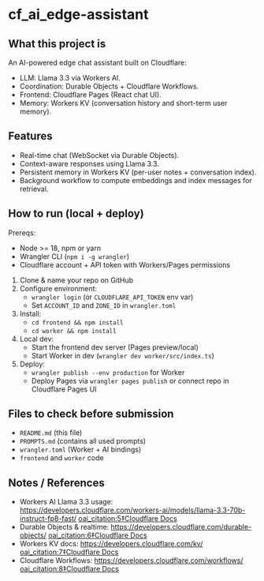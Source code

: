 # cf_ai_edge-assistant

## What this project is
An AI-powered edge chat assistant built on Cloudflare:
- LLM: Llama 3.3 via Workers AI.
- Coordination: Durable Objects + Cloudflare Workflows.
- Frontend: Cloudflare Pages (React chat UI).
- Memory: Workers KV (conversation history and short-term user memory).

## Features
- Real-time chat (WebSocket via Durable Objects).
- Context-aware responses using Llama 3.3.
- Persistent memory in Workers KV (per-user notes + conversation index).
- Background workflow to compute embeddings and index messages for retrieval.

## How to run (local + deploy)
Prereqs:
- Node >= 18, npm or yarn
- Wrangler CLI (`npm i -g wrangler`)
- Cloudflare account + API token with Workers/Pages permissions

1. Clone & name your repo on GitHub
2. Configure environment:
   - `wrangler login` (or `CLOUDFLARE_API_TOKEN` env var)
   - Set `ACCOUNT_ID` and `ZONE_ID` in `wrangler.toml`
3. Install:
   - `cd frontend && npm install`
   - `cd worker && npm install`
4. Local dev:
   - Start the frontend dev server (Pages preview/local)
   - Start Worker in dev (`wrangler dev worker/src/index.ts`)
5. Deploy:
   - `wrangler publish --env production` for Worker
   - Deploy Pages via `wrangler pages publish` or connect repo in Cloudflare Pages UI

## Files to check before submission
- `README.md` (this file)
- `PROMPTS.md` (contains all used prompts)
- `wrangler.toml` (Worker + AI bindings)
- `frontend` and `worker` code

## Notes / References
- Workers AI Llama 3.3 usage: https://developers.cloudflare.com/workers-ai/models/llama-3.3-70b-instruct-fp8-fast/  [oai_citation:5‡Cloudflare Docs](https://developers.cloudflare.com/workers-ai/models/llama-3.3-70b-instruct-fp8-fast/?utm_source=chatgpt.com)
- Durable Objects & realtime: https://developers.cloudflare.com/durable-objects/  [oai_citation:6‡Cloudflare Docs](https://developers.cloudflare.com/durable-objects/?utm_source=chatgpt.com)
- Workers KV docs: https://developers.cloudflare.com/kv/  [oai_citation:7‡Cloudflare Docs](https://developers.cloudflare.com/kv/?utm_source=chatgpt.com)
- Cloudflare Workflows: https://developers.cloudflare.com/workflows/  [oai_citation:8‡Cloudflare Docs](https://developers.cloudflare.com/workflows/?utm_source=chatgpt.com)
